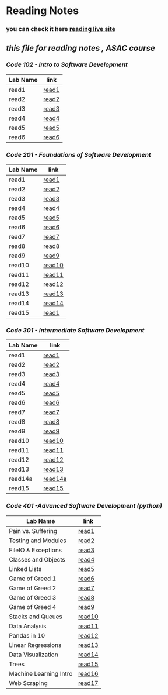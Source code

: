 # Reading Notes
###  you can check it here [reading live site ](https://mohmmadnada.github.io/reading-notes/) 
## *this file for reading notes , ASAC course*
### ***Code 102 - Intro to Software Development***

| Lab Name       | link |
| ----------- | ----------- |
| read1     | [read1](102\read1)| 
| read2     | [read2](102\read2)|
| read3     | [read3](102\read3)|
| read4     | [read4](102\read4)|
| read5     | [read5](102\read5)|
| read6     | [read6](102\read6)|

###  ***Code 201 - Foundations of Software Development***


| Lab Name       | link |
| ----------- | ----------- |
| read1     | [read1](201\read1)| 
| read2     | [read2](201\read2)|
| read3     | [read3](201\read3)|
| read4     | [read4](201\read4)|
| read5     | [read5](201\read5)|
| read6     | [read6](201\read6)|
| read7     | [read7](201\read7)|
| read8     | [read8](201\read8)|
| read9     | [read9](201\read9)|
| read10    | [read10](201\read10)|
| read11    | [read11](201\read11)|
| read12    | [read12](201\read12)|
| read13     | [read13](201\read13)|
| read14     | [read14](201\read14)|
| read15     | [read1](201\read15)|

###  ***Code 301 - Intermediate Software Development***


| Lab Name       | link |
| ----------- | ----------- |
| read1    | [read1](301\read1)|
| read2     | [read2](301\read2)|
| read3     | [read3](301\read3)|
| read4     | [read4](301\read4)| 
| read5     | [read5](301\read5)|
| read6     | [read6](301\read6)|
| read7     | [read7](301\read7)|
| read8     | [read8](301\read8)|
| read9     | [read9](301\read9)|
| read10    | [read10](301\read10)|
| read11    | [read11](301\read11)|
| read12    | [read12](301\read12)|
| read13    | [read13](301\read13)|
| read14a    | [read14a](301\read14a)|
| read15    | [read15](301\read15)|

###  ***Code 401 -Advanced Software Development (python)***


| Lab Name       | link |
| ----------- | ----------- |
| Pain vs. Suffering  | [read1](401/read1.md)|
| Testing and Modules    | [read2](401/read2.md)|
| FileIO & Exceptions    | [read3](401/read3.md)|
| Classes and Objects     | [read4](401/read4.md)|
| Linked Lists     | [read5](401/read5.md)|
|Game of Greed 1     | [read6](401/read6.md)|
|Game of Greed 2     | [read7](401/read7.md)|
|Game of Greed 3     | [read8](401/read8.md)|
|Game of Greed 4     | [read9](401/read9.md)|
|Stacks and Queues     | [read10](401/read10.md)|
|Data Analysis     | [read11](401/read11.md)|
|Pandas in 10     | [read12](401/read12.md)|
|Linear Regressions   | [read13](401/read13.md)|
|Data Visualization   | [read14](401/read14.md)|
|Trees   | [read15](401/read15.md)|
|Machine Learning Intro   | [read16](401/read16.md)|
|Web Scraping  | [read17](401/read17.md)|